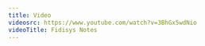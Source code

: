 ```yaml
---
title: Video
videosrc: https://www.youtube.com/watch?v=3BhGx5wdNio
videoTitle: Fidisys Notes
---
```

